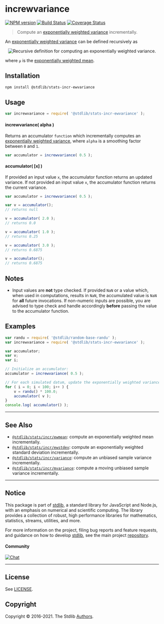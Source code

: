 <!--

@license Apache-2.0

Copyright (c) 2018 The Stdlib Authors.

Licensed under the Apache License, Version 2.0 (the "License");
you may not use this file except in compliance with the License.
You may obtain a copy of the License at

   http://www.apache.org/licenses/LICENSE-2.0

Unless required by applicable law or agreed to in writing, software
distributed under the License is distributed on an "AS IS" BASIS,
WITHOUT WARRANTIES OR CONDITIONS OF ANY KIND, either express or implied.
See the License for the specific language governing permissions and
limitations under the License.

-->

# increwvariance

[![NPM version][npm-image]][npm-url] [![Build Status][test-image]][test-url] [![Coverage Status][coverage-image]][coverage-url] <!-- [![dependencies][dependencies-image]][dependencies-url] -->

> Compute an [exponentially weighted variance][moving-average] incrementally.

<section class="intro">

An [exponentially weighted variance][moving-average] can be defined recursively as

<!-- <equation class="equation" label="eq:exponentially_weighted_variance" align="center" raw="S_n = \begin{cases} 0 & \textrm{if}\ n = 0 \\ (1 - \alpha) (S_{n-1} + \alpha(x_n - \mu_{n-1})^2) & \textrm{if}\ n > 0 \end{cases}" alt="Recursive definition for computing an exponentially weighted variance."> -->

<div class="equation" align="center" data-raw-text="S_n = \begin{cases} 0 &amp; \textrm{if}\ n = 0 \\ (1 - \alpha) (S_{n-1} + \alpha(x_n - \mu_{n-1})^2) &amp; \textrm{if}\ n &gt; 0 \end{cases}" data-equation="eq:exponentially_weighted_variance">
    <img src="https://cdn.jsdelivr.net/gh/stdlib-js/stdlib@12be48682a7c25918504f886cbb80051c6ec8240/lib/node_modules/@stdlib/stats/incr/ewvariance/docs/img/equation_exponentially_weighted_variance.svg" alt="Recursive definition for computing an exponentially weighted variance.">
    <br>
</div>

<!-- </equation> -->

where `μ` is the [exponentially weighted mean][@stdlib/stats/incr/ewmean].

</section>

<!-- /.intro -->

<section class="installation">

## Installation

```bash
npm install @stdlib/stats-incr-ewvariance
```

</section>

<section class="usage">

## Usage

```javascript
var increwvariance = require( '@stdlib/stats-incr-ewvariance' );
```

#### increwvariance( alpha )

Returns an accumulator `function` which incrementally computes an [exponentially weighted variance][moving-average], where `alpha` is a smoothing factor between `0` and `1`.

```javascript
var accumulator = increwvariance( 0.5 );
```

#### accumulator( \[x] )

If provided an input value `x`, the accumulator function returns an updated variance. If not provided an input value `x`, the accumulator function returns the current variance.

```javascript
var accumulator = increwvariance( 0.5 );

var v = accumulator();
// returns null

v = accumulator( 2.0 );
// returns 0.0

v = accumulator( 1.0 );
// returns 0.25

v = accumulator( 3.0 );
// returns 0.6875

v = accumulator();
// returns 0.6875
```

</section>

<!-- /.usage -->

<section class="notes">

## Notes

-   Input values are **not** type checked. If provided `NaN` or a value which, when used in computations, results in `NaN`, the accumulated value is `NaN` for **all** future invocations. If non-numeric inputs are possible, you are advised to type check and handle accordingly **before** passing the value to the accumulator function.

</section>

<!-- /.notes -->

<section class="examples">

## Examples

<!-- eslint no-undef: "error" -->

```javascript
var randu = require( '@stdlib/random-base-randu' );
var increwvariance = require( '@stdlib/stats-incr-ewvariance' );

var accumulator;
var v;
var i;

// Initialize an accumulator:
accumulator = increwvariance( 0.5 );

// For each simulated datum, update the exponentially weighted variance...
for ( i = 0; i < 100; i++ ) {
    v = randu() * 100.0;
    accumulator( v );
}
console.log( accumulator() );
```

</section>

<!-- /.examples -->

<!-- Section for related `stdlib` packages. Do not manually edit this section, as it is automatically populated. -->

<section class="related">

* * *

## See Also

-   <span class="package-name">[`@stdlib/stats/incr/ewmean`][@stdlib/stats/incr/ewmean]</span><span class="delimiter">: </span><span class="description">compute an exponentially weighted mean incrementally.</span>
-   <span class="package-name">[`@stdlib/stats/incr/ewstdev`][@stdlib/stats/incr/ewstdev]</span><span class="delimiter">: </span><span class="description">compute an exponentially weighted standard deviation incrementally.</span>
-   <span class="package-name">[`@stdlib/stats/incr/variance`][@stdlib/stats/incr/variance]</span><span class="delimiter">: </span><span class="description">compute an unbiased sample variance incrementally.</span>
-   <span class="package-name">[`@stdlib/stats/incr/mvariance`][@stdlib/stats/incr/mvariance]</span><span class="delimiter">: </span><span class="description">compute a moving unbiased sample variance incrementally.</span>

</section>

<!-- /.related -->

<!-- Section for all links. Make sure to keep an empty line after the `section` element and another before the `/section` close. -->


<section class="main-repo" >

* * *

## Notice

This package is part of [stdlib][stdlib], a standard library for JavaScript and Node.js, with an emphasis on numerical and scientific computing. The library provides a collection of robust, high performance libraries for mathematics, statistics, streams, utilities, and more.

For more information on the project, filing bug reports and feature requests, and guidance on how to develop [stdlib][stdlib], see the main project [repository][stdlib].

#### Community

[![Chat][chat-image]][chat-url]

---

## License

See [LICENSE][stdlib-license].


## Copyright

Copyright &copy; 2016-2021. The Stdlib [Authors][stdlib-authors].

</section>

<!-- /.stdlib -->

<!-- Section for all links. Make sure to keep an empty line after the `section` element and another before the `/section` close. -->

<section class="links">

[npm-image]: http://img.shields.io/npm/v/@stdlib/stats-incr-ewvariance.svg
[npm-url]: https://npmjs.org/package/@stdlib/stats-incr-ewvariance

[test-image]: https://github.com/stdlib-js/stats-incr-ewvariance/actions/workflows/test.yml/badge.svg
[test-url]: https://github.com/stdlib-js/stats-incr-ewvariance/actions/workflows/test.yml

[coverage-image]: https://img.shields.io/codecov/c/github/stdlib-js/stats-incr-ewvariance/main.svg
[coverage-url]: https://codecov.io/github/stdlib-js/stats-incr-ewvariance?branch=main

<!--

[dependencies-image]: https://img.shields.io/david/stdlib-js/stats-incr-ewvariance.svg
[dependencies-url]: https://david-dm.org/stdlib-js/stats-incr-ewvariance/main

-->

[chat-image]: https://img.shields.io/gitter/room/stdlib-js/stdlib.svg
[chat-url]: https://gitter.im/stdlib-js/stdlib/

[stdlib]: https://github.com/stdlib-js/stdlib

[stdlib-authors]: https://github.com/stdlib-js/stdlib/graphs/contributors

[stdlib-license]: https://raw.githubusercontent.com/stdlib-js/stats-incr-ewvariance/main/LICENSE

[moving-average]: https://en.wikipedia.org/wiki/Moving_average

<!-- <related-links> -->

[@stdlib/stats/incr/ewmean]: https://github.com/stdlib-js/stats-incr-ewmean

[@stdlib/stats/incr/ewstdev]: https://github.com/stdlib-js/stats-incr-ewstdev

[@stdlib/stats/incr/variance]: https://github.com/stdlib-js/stats-incr-variance

[@stdlib/stats/incr/mvariance]: https://github.com/stdlib-js/stats-incr-mvariance

<!-- </related-links> -->

</section>

<!-- /.links -->
